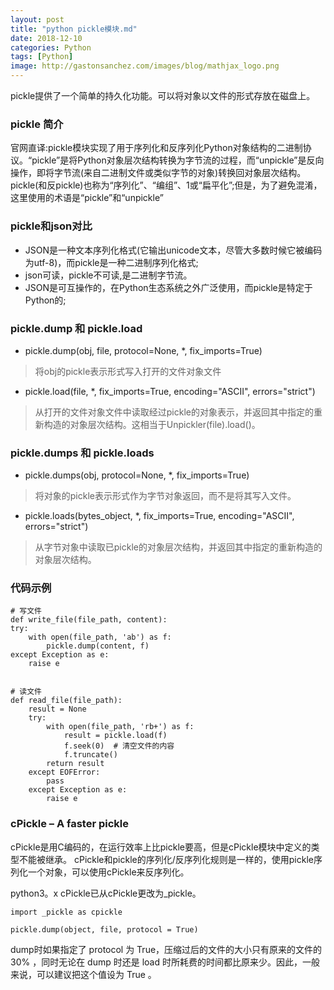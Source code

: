 ```yaml
---
layout: post
title: "python pickle模块.md"
date: 2018-12-10
categories: Python
tags: [Python]
image: http://gastonsanchez.com/images/blog/mathjax_logo.png
---
```

pickle提供了一个简单的持久化功能。可以将对象以文件的形式存放在磁盘上。
<!-- more -->

### pickle 简介
官网直译:pickle模块实现了用于序列化和反序列化Python对象结构的二进制协议。“pickle”是将Python对象层次结构转换为字节流的过程，而“unpickle”是反向操作，即将字节流(来自二进制文件或类似字节的对象)转换回对象层次结构。pickle(和反pickle)也称为“序列化”、“编组”、1或“扁平化”;但是，为了避免混淆，这里使用的术语是“pickle”和“unpickle”

### pickle和json对比
* JSON是一种文本序列化格式(它输出unicode文本，尽管大多数时候它被编码为utf-8)，而pickle是一种二进制序列化格式;
* json可读，pickle不可读,是二进制字节流。
* JSON是可互操作的，在Python生态系统之外广泛使用，而pickle是特定于Python的;

### pickle.dump 和 pickle.load

* pickle.dump(obj, file, protocol=None, *, fix_imports=True)
> 将obj的pickle表示形式写入打开的文件对象文件
* pickle.load(file, *, fix_imports=True, encoding="ASCII", errors="strict") 
>从打开的文件对象文件中读取经过pickle的对象表示，并返回其中指定的重新构造的对象层次结构。这相当于Unpickler(file).load()。


### pickle.dumps 和 pickle.loads 
* pickle.dumps(obj, protocol=None, *, fix_imports=True)
> 将对象的pickle表示形式作为字节对象返回，而不是将其写入文件。  
* pickle.loads(bytes_object, *, fix_imports=True, encoding="ASCII", errors="strict")
> 从字节对象中读取已pickle的对象层次结构，并返回其中指定的重新构造的对象层次结构。

### 代码示例
    
    # 写文件
    def write_file(file_path, content):
    try:
        with open(file_path, 'ab') as f:
            pickle.dump(content, f)
    except Exception as e:
        raise e

    
    # 读文件
    def read_file(file_path):
        result = None
        try:
            with open(file_path, 'rb+') as f:
                result = pickle.load(f)
                f.seek(0)  # 清空文件的内容
                f.truncate()
            return result
        except EOFError:
            pass
        except Exception as e:
            raise e


### cPickle – A faster pickle
cPickle是用C编码的，在运行效率上比pickle要高，但是cPickle模块中定义的类型不能被继承。
cPickle和pickle的序列化/反序列化规则是一样的，使用pickle序列化一个对象，可以使用cPickle来反序列化。  

python3。x cPickle已从cPickle更改为_pickle。

    import _pickle as cpickle
    
    pickle.dump(object, file, protocol = True)

dump时如果指定了 protocol 为 True，压缩过后的文件的大小只有原来的文件的30% ，同时无论在 dump 时还是 load 时所耗费的时间都比原来少。因此，一般来说，可以建议把这个值设为 True 。
    